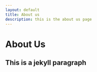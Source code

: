 ```yaml
---
layout: default
title: About us
description: this is the about us page
---
```


# About Us

## This is a jekyll paragraph